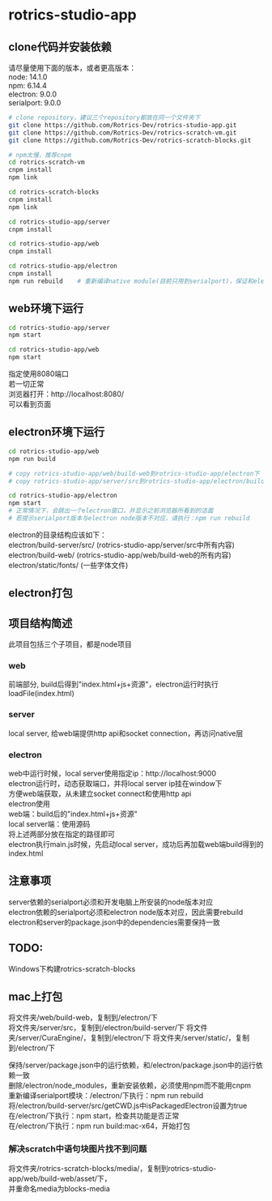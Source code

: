 # rotrics-studio-app

## clone代码并安装依赖
请尽量使用下面的版本，或者更高版本：  
node: 14.1.0  
npm: 6.14.4  
electron: 9.0.0  
serialport: 9.0.0  

```bash
# clone repository，建议三个repository都放在同一个文件夹下
git clone https://github.com/Rotrics-Dev/rotrics-studio-app.git
git clone https://github.com/Rotrics-Dev/rotrics-scratch-vm.git
git clone https://github.com/Rotrics-Dev/rotrics-scratch-blocks.git

# npm太慢，推荐cnpm
cd rotrics-scratch-vm
cnpm install
npm link

cd rotrics-scratch-blocks
cnpm install
npm link

cd rotrics-studio-app/server
cnpm install

cd rotrics-studio-app/web
cnpm install

cd rotrics-studio-app/electron
cnpm install
npm run rebuild    # 重新编译native module(目前只用到serialport)，保证和electron node版本对应
```

## web环境下运行
```bash
cd rotrics-studio-app/server
npm start

cd rotrics-studio-app/web
npm start
```
指定使用8080端口  
若一切正常  
浏览器打开：http://localhost:8080/  
可以看到页面

## electron环境下运行
```bash
cd rotrics-studio-app/web
npm run build

# copy rotrics-studio-app/web/build-web到rotrics-studio-app/electron下
# copy rotrics-studio-app/server/src到rotrics-studio-app/electron/build-server下

cd rotrics-studio-app/electron
npm start
# 正常情况下，会跳出一个electron窗口，并显示之前浏览器所看到的洁面
# 若提示serialport版本与electron node版本不对应，请执行：npm run rebuild
```
electron的目录结构应该如下：  
electron/build-server/src/ (rotrics-studio-app/server/src中所有内容)  
electron/build-web/ (rotrics-studio-app/web/build-web的所有内容)   
electron/static/fonts/ (一些字体文件)

## electron打包

## 项目结构简述
此项目包括三个子项目，都是node项目  
### web
前端部分, build后得到"index.html+js+资源"，electron运行时执行loadFile(index.html)
### server
local server, 给web端提供http api和socket connection，再访问native层  
### electron
web中运行时候，local server使用指定ip：http://localhost:9000  
electron运行时，动态获取端口，并将local server ip挂在window下  
方便web端获取，从未建立socket connect和使用http api  
electron使用  
web端：build后的"index.html+js+资源"  
local server端：使用源码  
将上述两部分放在指定的路径即可  
electron执行main.js时候，先启动local server，成功后再加载web端build得到的index.html


## 注意事项
server依赖的serialport必须和开发电脑上所安装的node版本对应  
electron依赖的serialport必须和electron node版本对应，因此需要rebuild  
electron和server的package.json中的dependencies需要保持一致  

## TODO:  
Windows下构建rotrics-scratch-blocks  

## mac上打包
将文件夹/web/build-web，复制到/electron/下  
将文件夹/server/src，复制到/electron/build-server/下 
将文件夹/server/CuraEngine/，复制到/electron/下 
将文件夹/server/static/，复制到/electron/下  

保持/server/package.json中的运行依赖，和/electron/package.json中的运行依赖一致  
删除/electron/node_modules，重新安装依赖，必须使用npm而不能用cnpm  
重新编译serialport模块：/electron/下执行：npm run rebuild  
将/electron/build-server/src/getCWD.js中isPackagedElectron设置为true
在/electron/下执行：npm start，检查共功能是否正常  
在/electron/下执行：npm run build:mac-x64，开始打包  

### 解决scratch中语句块图片找不到问题 
将文件夹/rotrics-scratch-blocks/media/，复制到rotrics-studio-app/web/build-web/asset/下，  
并重命名media为blocks-media  






